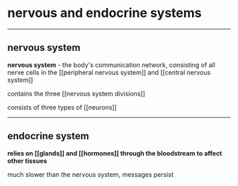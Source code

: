 # nervous and endocrine systems
---
## nervous system
**nervous system** - the body's communication network, consisting of all nerve cells in the [[peripheral nervous system]] and [[central nervous system]]

contains the three [[nervous system divisions]]

consists of three types of [[neurons]]

---

## endocrine system
**relies on [[glands]] and [[hormones]] through the bloodstream to affect other tissues**

much slower than the nervous system, messages persist









